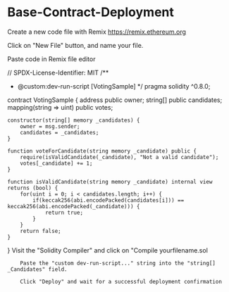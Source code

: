 # Base-Contract-Deployment
Create a new code file with Remix https://remix.ethereum.org

Click on "New File" button, and name your file.

Paste code in Remix file editor

// SPDX-License-Identifier: MIT
/**
 * @custom:dev-run-script [VotingSample]
 */
pragma solidity ^0.8.0;

contract VotingSample {
    address public owner;
    string[] public candidates; 
    mapping(string => uint) public votes; 

    constructor(string[] memory _candidates) {
        owner = msg.sender;
        candidates = _candidates;
    }

    function voteForCandidate(string memory _candidate) public {
        require(isValidCandidate(_candidate), "Not a valid candidate");
        votes[_candidate] += 1;
    }

    function isValidCandidate(string memory _candidate) internal view returns (bool) {
        for(uint i = 0; i < candidates.length; i++) {
            if(keccak256(abi.encodePacked(candidates[i])) == keccak256(abi.encodePacked(_candidate))) {
                return true;
            }
        }
        return false;
    }
}
 Visit the "Solidity Compiler" and click on "Compile yourfilename.sol
 
        Paste the "custom dev-run-script..." string into the "string[] _Candidates" field.
        
        Click "Deploy" and wait for a successful deployment confirmation
